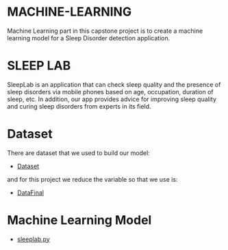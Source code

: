 # MACHINE-LEARNING
Machine Learning part in this capstone project is to create a machine learning model for a Sleep Disorder detection application.

# SLEEP LAB
SleepLab is an application that can check sleep quality and the presence of sleep disorders via mobile phones based on age, occupation, duration of sleep, etc. In addition, our app provides advice for improving sleep quality and curing sleep disorders from experts in its field.

# Dataset
There are dataset that we used to build our model: 
- [Dataset](https://www.kaggle.com/datasets/uom190346a/sleep-health-and-lifestyle-dataset)

and for this project we reduce the variable so that we use is:
- [DataFinal](https://github.com/abdulrohman19/SleepLab/blob/machine-learning/Data/dataset.csv)

# Machine Learning Model
- [sleeplab.py](https://github.com/abdulrohman19/SleepLab/blob/machine-learning/Data/sleeplab_ml.py)
